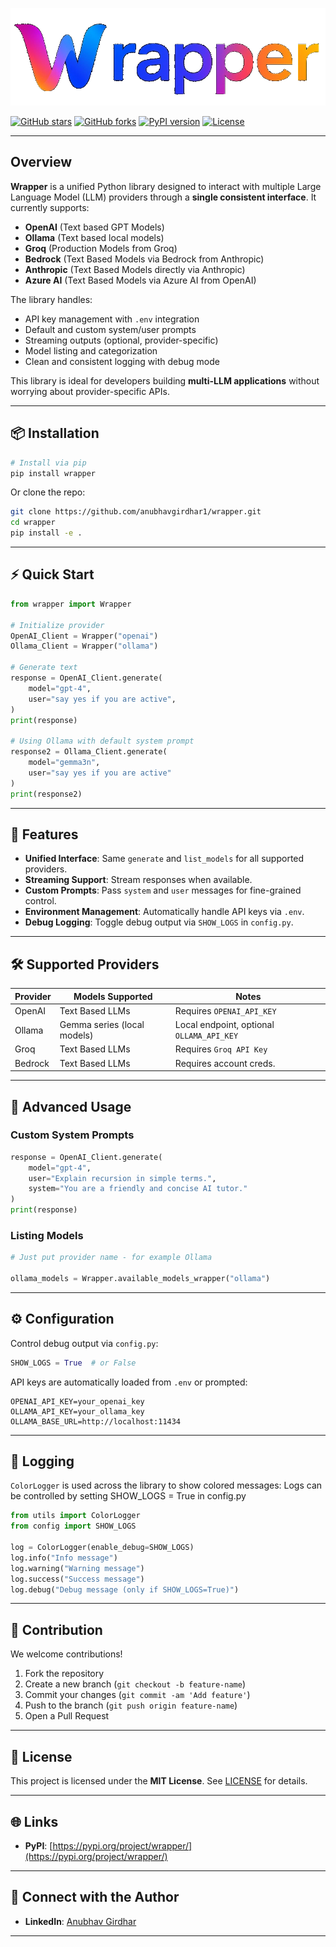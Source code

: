 ![image_alt](https://github.com/anubhavgirdhar1/wrapper/blob/8cd8cd4735cdf63030b513aeb5dd173cb866a56a/wrapper/src/banner.png)

[![GitHub stars](https://img.shields.io/github/stars/anubhavgirdhar1/wrapper?style=social)](https://github.com/anubhavgirdhar1/wrapper/stargazers)
[![GitHub forks](https://img.shields.io/github/forks/anubhavgirdhar1/wrapper?style=social)](https://github.com/anubhavgirdhar1/wrapper/network)
[![PyPI version](https://img.shields.io/pypi/v/wrapper)](https://pypi.org/project/wrapper/)
[![License](https://img.shields.io/github/license/anubhavgirdhar1/wrapper)](LICENSE)

---

## Overview

**Wrapper** is a unified Python library designed to interact with multiple Large Language Model (LLM) providers through a **single consistent interface**.
It currently supports:

* **OpenAI** (Text based GPT Models)
* **Ollama** (Text based local models)
* **Groq** (Production Models from Groq)
* **Bedrock** (Text Based Models via Bedrock from Anthropic)
* **Anthropic** (Text Based Models directly via Anthropic)
* **Azure AI** (Text Based Models via Azure AI from OpenAI)


The library handles:

* API key management with `.env` integration
* Default and custom system/user prompts
* Streaming outputs (optional, provider-specific)
* Model listing and categorization
* Clean and consistent logging with debug mode

This library is ideal for developers building **multi-LLM applications** without worrying about provider-specific APIs.

---

## 📦 Installation

```bash
# Install via pip
pip install wrapper
```

Or clone the repo:

```bash
git clone https://github.com/anubhavgirdhar1/wrapper.git
cd wrapper
pip install -e .
```

---

## ⚡ Quick Start

```python
from wrapper import Wrapper

# Initialize provider
OpenAI_Client = Wrapper("openai")
Ollama_Client = Wrapper("ollama")

# Generate text
response = OpenAI_Client.generate(
    model="gpt-4",
    user="say yes if you are active",
)
print(response)

# Using Ollama with default system prompt
response2 = Ollama_Client.generate(
    model="gemma3n",
    user="say yes if you are active"
)
print(response2)
```

---

## 🦜 Features

* **Unified Interface**: Same `generate` and `list_models` for all supported providers.
* **Streaming Support**: Stream responses when available.
* **Custom Prompts**: Pass `system` and `user` messages for fine-grained control.
* **Environment Management**: Automatically handle API keys via `.env`.
* **Debug Logging**: Toggle debug output via `SHOW_LOGS` in `config.py`.

---

## 🛠 Supported Providers

| Provider | Models Supported                                   | Notes                                         |
| -------- | -------------------------------------------------- | ----------------------------------------------|
| OpenAI   | Text Based LLMs | Requires `OPENAI_API_KEY`        |                                               |
| Ollama   | Gemma series (local models)                        | Local endpoint, optional `OLLAMA_API_KEY`     |
| Groq     | Text Based LLMs | Requires `Groq API Key`          | Only Prod. Approved Models are allowed        |
| Bedrock  | Text Based LLMs | Requires account creds.          | Only Text Based models | Preferably Anthropic |
---

## 📜 Advanced Usage

### Custom System Prompts

```python
response = OpenAI_Client.generate(
    model="gpt-4",
    user="Explain recursion in simple terms.",
    system="You are a friendly and concise AI tutor."
)
print(response)
```

### Listing Models

```python
# Just put provider name - for example Ollama

ollama_models = Wrapper.available_models_wrapper("ollama")

```

---

## ⚙ Configuration

Control debug output via `config.py`:

```python
SHOW_LOGS = True  # or False
```

API keys are automatically loaded from `.env` or prompted:

```
OPENAI_API_KEY=your_openai_key
OLLAMA_API_KEY=your_ollama_key
OLLAMA_BASE_URL=http://localhost:11434
```

---

## 🎨 Logging

`ColorLogger` is used across the library to show colored messages:
Logs can be controlled by setting SHOW_LOGS = True in config.py

```python
from utils import ColorLogger
from config import SHOW_LOGS

log = ColorLogger(enable_debug=SHOW_LOGS)
log.info("Info message")
log.warning("Warning message")
log.success("Success message")
log.debug("Debug message (only if SHOW_LOGS=True)")
```

---

## 💪 Contribution

We welcome contributions!

1. Fork the repository
2. Create a new branch (`git checkout -b feature-name`)
3. Commit your changes (`git commit -am 'Add feature'`)
4. Push to the branch (`git push origin feature-name`)
5. Open a Pull Request

---

## 📜 License

This project is licensed under the **MIT License**. See [LICENSE](LICENSE) for details.

---

## 🌐 Links

* **PyPI**: [https://pypi.org/project/wrapper/](https://pypi.org/project/wrapper/)

---

## 👤 Connect with the Author

* **LinkedIn**: [Anubhav Girdhar](https://www.linkedin.com/in/anubhav-girdhar-b82a27225/)

---
